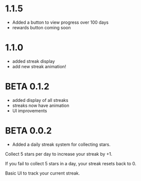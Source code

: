 # 1.1.5
- Added a button to view progress over 100 days
- rewards button coming soon

# 1.1.0
- added streak display
- add new streak animation!

# BETA 0.1.2
- added display of all streaks
- streaks now have animation
- UI improvements
# BETA 0.0.2
- Added a daily streak system for collecting stars.

Collect 5 stars per day to increase your streak by +1.

If you fail to collect 5 stars in a day, your streak resets back to 0.

Basic UI to track your current streak.

